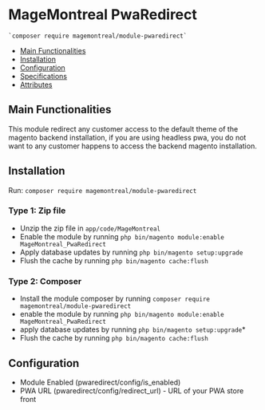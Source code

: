 # MageMontreal PwaRedirect

    `composer require magemontreal/module-pwaredirect`

 - [Main Functionalities](#markdown-header-main-functionalities)
 - [Installation](#markdown-header-installation)
 - [Configuration](#markdown-header-configuration)
 - [Specifications](#markdown-header-specifications)
 - [Attributes](#markdown-header-attributes)


## Main Functionalities
This module redirect any customer access to the default theme of the magento backend installation, if you are using headless pwa, you do not want to any customer happens to access the backend magento installation.

## Installation
Run: `composer require magemontreal/module-pwaredirect`

### Type 1: Zip file

 - Unzip the zip file in `app/code/MageMontreal`
 - Enable the module by running `php bin/magento module:enable MageMontreal_PwaRedirect`
 - Apply database updates by running `php bin/magento setup:upgrade`
 - Flush the cache by running `php bin/magento cache:flush`

### Type 2: Composer
 - Install the module composer by running `composer require magemontreal/module-pwaredirect`
 - enable the module by running `php bin/magento module:enable MageMontreal_PwaRedirect`
 - apply database updates by running `php bin/magento setup:upgrade`\*
 - Flush the cache by running `php bin/magento cache:flush`
 
## Configuration

 - Module Enabled (pwaredirect/config/is_enabled)
 - PWA URL (pwaredirect/config/redirect_url) - URL of your PWA store front

